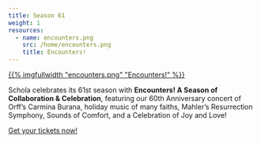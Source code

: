```yaml
---
title: Season 61
weight: 1
resources:
  - name: encounters.png
    src: /home/encounters.png
    title: Encounters!
---
```


<a href="/concerts">{{% imgfullwidth "encounters.png" "Encounters!" %}}</a>

Schola celebrates its 61st season with **Encounters! A Season of Collaboration & Celebration**,  featuring our 60th Anniversary concert of Orff’s Carmina Burana, holiday music of many faiths, Mahler’s Resurrection Symphony, Sounds of Comfort, and a Celebration of Joy and Love!

<a href="/concerts/">Get your tickets now!</a>
